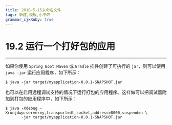 ```yaml
---
title: 2018-5-15未命名文件 
tags: 新建,模板,小书匠
grammar_cjkRuby: true
---
```



# 19.2 运行一个打好包的应用
---

如果你使用 `Spring Boot Maven` 或 `Gradle` 插件创建了可执行的 `jar`，则可以使用 `java -jar` 运行应用程序，如下所示：

``` shell
$ java -jar target/myapplication-0.0.1-SNAPSHOT.jar
```

也可以在启用远程调试支持的情况下运行打包的应用程序。这样做可以把调试器附加到打包的应用程序中，如下所示：

``` shell
$ java -Xdebug -Xrunjdwp:server=y,transport=dt_socket,address=8000,suspend=n \
       -jar target/myapplication-0.0.1-SNAPSHOT.jar
```